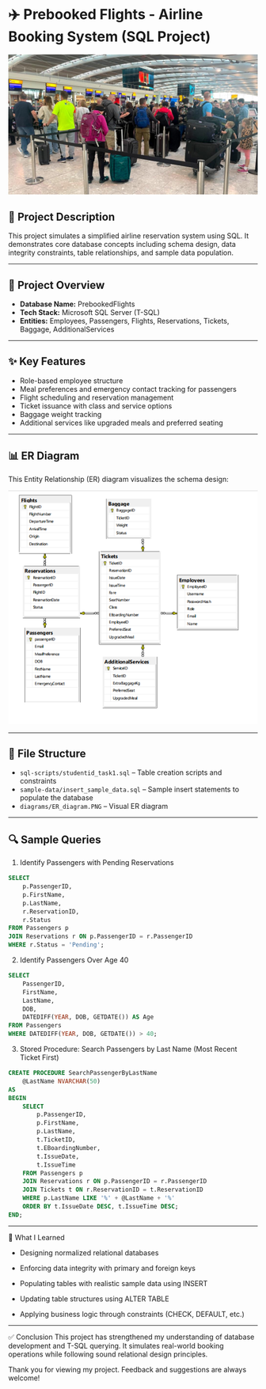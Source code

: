 # ✈️ Prebooked Flights - Airline Booking System (SQL Project)

![Flight Image](flight.jpg)

## 📌 Project Description

This project simulates a simplified airline reservation system using SQL. It demonstrates core database concepts including schema design, data integrity constraints, table relationships, and sample data population.

---

## 🧱 Project Overview

- **Database Name:** PrebookedFlights  
- **Tech Stack:** Microsoft SQL Server (T-SQL)  
- **Entities:** Employees, Passengers, Flights, Reservations, Tickets, Baggage, AdditionalServices

---

## ✨ Key Features

- Role-based employee structure  
- Meal preferences and emergency contact tracking for passengers  
- Flight scheduling and reservation management  
- Ticket issuance with class and service options  
- Baggage weight tracking  
- Additional services like upgraded meals and preferred seating  

---

## 📊 ER Diagram

This Entity Relationship (ER) diagram visualizes the schema design:

![ER Diagram](ER_diagram.PNG)

---

## 📁 File Structure

- `sql-scripts/studentid_task1.sql` – Table creation scripts and constraints  
- `sample-data/insert_sample_data.sql` – Sample insert statements to populate the database  
- `diagrams/ER_diagram.PNG` – Visual ER diagram  

---

## 🔍 Sample Queries

1. Identify Passengers with Pending Reservations
   
```sql
SELECT 
    p.PassengerID,
    p.FirstName,
    p.LastName,
    r.ReservationID,
    r.Status
FROM Passengers p
JOIN Reservations r ON p.PassengerID = r.PassengerID
WHERE r.Status = 'Pending';

```

2. Identify Passengers Over Age 40

```sql
SELECT 
    PassengerID,
    FirstName,
    LastName,
    DOB,
    DATEDIFF(YEAR, DOB, GETDATE()) AS Age
FROM Passengers
WHERE DATEDIFF(YEAR, DOB, GETDATE()) > 40;

```

3. Stored Procedure: Search Passengers by Last Name (Most Recent Ticket First)

```sql
CREATE PROCEDURE SearchPassengerByLastName
    @LastName NVARCHAR(50)
AS
BEGIN
    SELECT 
        p.PassengerID,
        p.FirstName,
        p.LastName,
        t.TicketID,
        t.EBoardingNumber,
        t.IssueDate,
        t.IssueTime
    FROM Passengers p
    JOIN Reservations r ON p.PassengerID = r.PassengerID
    JOIN Tickets t ON r.ReservationID = t.ReservationID
    WHERE p.LastName LIKE '%' + @LastName + '%'
    ORDER BY t.IssueDate DESC, t.IssueTime DESC;
END;
```

---
🧠 What I Learned
* Designing normalized relational databases

* Enforcing data integrity with primary and foreign keys

* Populating tables with realistic sample data using INSERT

* Updating table structures using ALTER TABLE

* Applying business logic through constraints (CHECK, DEFAULT, etc.)

---
✅ Conclusion
This project has strengthened my understanding of database development and T-SQL querying. It simulates real-world
booking operations while following sound relational design principles.

Thank you for viewing my project. Feedback and suggestions are always welcome!

